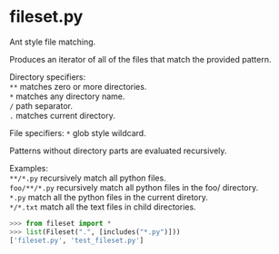 fileset.py
==========

Ant style file matching.

Produces an iterator of all of the files that match the provided pattern.  

Directory specifiers:  
`**`	matches zero or more directories.  
`*`		matches any directory name.  
`/`		path separator.  
`.`		matches current directory.

File specifiers:
`*`		glob style wildcard.

Patterns without directory parts are evaluated recursively.

Examples:  
	`**/*.py`		recursively match all python files.  
	`foo/**/*.py`	recursively match all python files in the foo/ directory.  
	`*.py`			match all the python files in the current diretory.  
	`*/*.txt`		match all the text files in child directories.  

```python
>>> from fileset import *
>>> list(Fileset(".", [includes("*.py")]))
['fileset.py', 'test_fileset.py']
```
